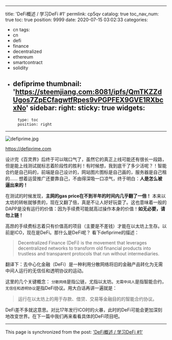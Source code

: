 
---
title: 'DeFi概述 / 学习DeFi #1'
permlink: cp5qv
catalog: true
toc_nav_num: true
toc: true
position: 9999
date: 2020-07-15 03:02:33
categories:
- cn
tags:
- cn
- defi
- finance
- decentralized
- ethereum
- smartcontract
- solidity
- defiprime
thumbnail: 'https://steemjiang.com:8081/ipfs/QmTKZZdUgos7ZpECfagwtfRpes9vPGPFEX9GVE1RXbcxNo'
sidebar:
    right:
        sticky: true
widgets:
    -
        type: toc
        position: right
---


![defiprime.jpg](https://steemjiang.com:8081/ipfs/QmTKZZdUgos7ZpECfagwtfRpes9vPGPFEX9GVE1RXbcxNo)

https://defiprime.com

设计完《百灵界》后终于可以喘口气了，虽然它的真正上线可能还有很长一段路，但是能上线测试就标志着阶段性的胜利！有时候想，我到底干了多少活呢？！智能合约是自己码的，前端是自己设计的，网站图片图标是自己画的，服务器是自己租的...... 想着运营推广还要靠自己，不由得深吸一口凉气，终于明白：**人是怎么被逼出来的！**

在测试的时候发现，**主网的gas price在不到半年的时间内几乎翻了一倍！** 本来以太坊的转帐就够贵的，现在又翻了倍，真是不让人好好玩耍了。这也意味着一般的DAPP是没有运行的价值：因为手续费可能就高过操作本身的价值！**如无必要，请勿上链！**

高昂的手续费标志着只有价值高的项目（主要是不差钱）才能在以太坊上生存。以前是ICO，现在是DeFi。那什么是DeFi呢？ 看下defiprime的描述：
>Decentralized Finance (DeFi) is the movement that leverages decentralized networks to transform old financial products into trustless and transparent protocols that run without intermediaries.

翻译下：去中心化金融（DeFi）是一种利用分散网络将旧的金融产品转化为无需中间人运行的无信任和透明协议的运动。

这里的几个关键概念： `分散网络`是指公链，尤指以太坊。`无需中间人`是指智能合约，`无信任和透明协议`是指DeFi协议。用大白话再讲一遍就是：
>运行在以太坊上的用于存款、借贷、交易等金融目的的智能合约协议。

DeFi差不多就这意思。对比17年发行ICO时的火暴，此时的DeFi可能会更加深刻地改变世界。在下一篇中我们再来看看具体的DeFi项目吧。





- - -

This page is synchronized from the post: ['DeFi概述 / 学习DeFi #1'](https://steemit.com/@lemooljiang/cp5qv)
